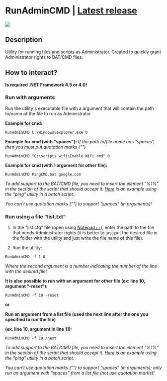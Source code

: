 # RunAdminCMD | [Latest release](https://github.com/Zalexanninev15/RunAdminCMD/releases/tag/1.2.0.6)
![](https://i.imgur.com/NZpREOk.png)
## Description
Utility for running files and scripts as Administrator. Created to quickly grant Administrator rights to BAT/CMD files.
## How to interact?
**Is required .NET Framework 4.5 or 4.0!**

### Run with arguments

Run the utility's executable file with a argument that will contain the path to/name of the file to run as Administrator

**Example for cmd:**

```
RunAdminCMD C:\Windows\explorer.exe 0
```

**Example for cmd (with "spaces"):**
*If the path to/file name has "spaces", then you must put quotation marks ("")*

```
RunAdminCMD "C:\scripts wifi\Enable WiFi.cmd" 0
```
**Example for cmd (with 1 argument for other file):**

```
RunAdminCMD PingCMD.bat google.com
```
*To add support to the BAT/CMD file, you need to insert the element "%1%" in the section of the script that should accept it. [Here](https://github.com/Zalexanninev15/RunAdminCMD/blob/master/PingCMD.bat) is an example using the "ping" utility in a batch script.* 

*You can't use quotation marks ("") to support "spaces" (in arguments)!*

### Run using a file "list.txt"
1. In the "list.cfg" file (open using [Notepad++](https://notepad-plus-plus.org/)), enter the path to the file that needs Administrator rights (it is better to just put the desired file in the folder with the utility and just write the file name of this file).

2. Run the utility:

```
RunAdminCMD -f 1 0
```

*Where the second argument is a number indicating the number of the line with the desired file!*

**It is also possible to run with an argument for other file (ex: line 10, argument "-reset"):**

```
RunAdminCMD -f 10 -reset
```

**or**

**Run an argument from a list file (used the next line after the one you specified to run the file)**

**(ex.  line 10, argument in line 11):**

```
RunAdminCMD -f 10 /next
```

*To add support to the BAT/CMD file, you need to insert the element "%1%" in the section of the script that should accept it. [Here](https://github.com/Zalexanninev15/RunAdminCMD/blob/master/PingCMD.bat) is an example using the "ping" utility in a batch script.* 

*You can't use quotation marks ("") to support "spaces" (in arguments); only run an argument with "spaces" from a list file (not use quotation marks)!*

